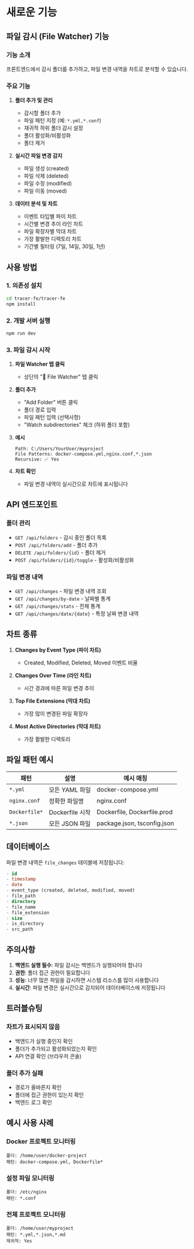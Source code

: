 # 새로운 기능

## 파일 감시 (File Watcher) 기능

### 기능 소개

프론트엔드에서 감시 폴더를 추가하고, 파일 변경 내역을 차트로 분석할 수 있습니다.

### 주요 기능

1. **폴더 추가 및 관리**
   - 감시할 폴더 추가
   - 파일 패턴 지정 (예: `*.yml,*.conf`)
   - 재귀적 하위 폴더 감시 설정
   - 폴더 활성화/비활성화
   - 폴더 제거

2. **실시간 파일 변경 감지**
   - 파일 생성 (created)
   - 파일 삭제 (deleted)
   - 파일 수정 (modified)
   - 파일 이동 (moved)

3. **데이터 분석 및 차트**
   - 이벤트 타입별 파이 차트
   - 시간별 변경 추이 라인 차트
   - 파일 확장자별 막대 차트
   - 가장 활발한 디렉토리 차트
   - 기간별 필터링 (7일, 14일, 30일, 1년)

## 사용 방법

### 1. 의존성 설치

```bash
cd tracer-fe/tracer-fe
npm install
```

### 2. 개발 서버 실행

```bash
npm run dev
```

### 3. 파일 감시 시작

1. **파일 Watcher 탭 클릭**
   - 상단의 "📁 File Watcher" 탭 클릭

2. **폴더 추가**
   - "Add Folder" 버튼 클릭
   - 폴더 경로 입력
   - 파일 패턴 입력 (선택사항)
   - "Watch subdirectories" 체크 (하위 폴더 포함)

3. **예시**
   ```
   Path: C:/Users/YourUser/myproject
   File Patterns: docker-compose.yml,nginx.conf,*.json
   Recursive: ✅ Yes
   ```

4. **차트 확인**
   - 파일 변경 내역이 실시간으로 차트에 표시됩니다

## API 엔드포인트

### 폴더 관리
- `GET /api/folders` - 감시 중인 폴더 목록
- `POST /api/folders/add` - 폴더 추가
- `DELETE /api/folders/{id}` - 폴더 제거
- `POST /api/folders/{id}/toggle` - 활성화/비활성화

### 파일 변경 내역
- `GET /api/changes` - 파일 변경 내역 조회
- `GET /api/changes/by-date` - 날짜별 통계
- `GET /api/changes/stats` - 전체 통계
- `GET /api/changes/date/{date}` - 특정 날짜 변경 내역

## 차트 종류

1. **Changes by Event Type (파이 차트)**
   - Created, Modified, Deleted, Moved 이벤트 비율

2. **Changes Over Time (라인 차트)**
   - 시간 경과에 따른 파일 변경 추이

3. **Top File Extensions (막대 차트)**
   - 가장 많이 변경된 파일 확장자

4. **Most Active Directories (막대 차트)**
   - 가장 활발한 디렉토리

## 파일 패턴 예시

| 패턴 | 설명 | 예시 매칭 |
|------|------|----------|
| `*.yml` | 모든 YAML 파일 | docker-compose.yml |
| `nginx.conf` | 정확한 파일명 | nginx.conf |
| `Dockerfile*` | Dockerfile 시작 | Dockerfile, Dockerfile.prod |
| `*.json` | 모든 JSON 파일 | package.json, tsconfig.json |

## 데이터베이스

파일 변경 내역은 `file_changes` 테이블에 저장됩니다:

```sql
- id
- timestamp
- date
- event_type (created, deleted, modified, moved)
- file_path
- directory
- file_name
- file_extension
- size
- is_directory
- src_path
```

## 주의사항

1. **백엔드 실행 필수**: 파일 감시는 백엔드가 실행되어야 합니다
2. **권한**: 폴더 접근 권한이 필요합니다
3. **성능**: 너무 많은 파일을 감시하면 시스템 리소스를 많이 사용합니다
4. **실시간**: 파일 변경은 실시간으로 감지되어 데이터베이스에 저장됩니다

## 트러블슈팅

### 차트가 표시되지 않음
- 백엔드가 실행 중인지 확인
- 폴더가 추가되고 활성화되었는지 확인
- API 연결 확인 (브라우저 콘솔)

### 폴더 추가 실패
- 경로가 올바른지 확인
- 폴더에 접근 권한이 있는지 확인
- 백엔드 로그 확인

## 예시 사용 사례

### Docker 프로젝트 모니터링
```
폴더: /home/user/docker-project
패턴: docker-compose.yml, Dockerfile*
```

### 설정 파일 모니터링
```
폴더: /etc/nginx
패턴: *.conf
```

### 전체 프로젝트 모니터링
```
폴더: /home/user/myproject
패턴: *.yml,*.json,*.md
재귀적: Yes
```

